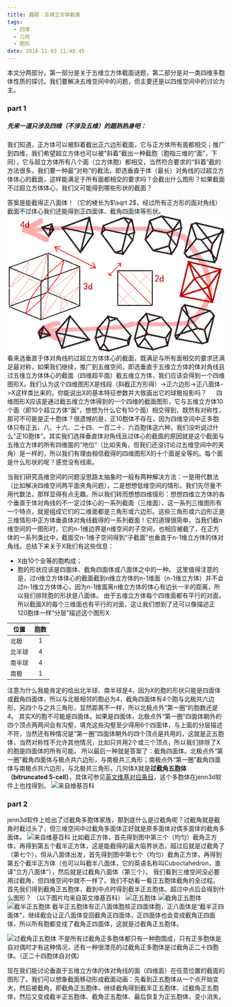 ```yaml
---
title: 趣题：五维立方体截面
tags:
  - 四维
  - 几何
  - 图形
date: 2016-11-03 11:48:45
---
```


本文分两部分，第一部分是关于五维立方体截面谜题，第二部分是对一类四维多胞体性质的探讨。我们要解决五维空间中的问题，但主要还是以四维空间中的讨论为主。
### part 1
##### 先来一道只涉及四维（不涉及五维）的题热热身吧：
我们知道，正方体可以被斜着截出正六边形截面，它与正方体所有面都相交；推广到四维，我们希望超立方体也可以被“斜着”截出一种截胞（胞指三维的“面”，下同），它与超立方体所有八个面（立方体胞）都相交，当然符合要求的“斜着”截的方法很多，我们要一种最“对称”的截法，即选垂直于体（最长）对角线的过超立方体体心的截面，这样能满足于所有面都相交的要求吗？会截出什么图形？如果截面不过超立方体体心，我们又可能得到哪些形状的截面？

<!--more-->

答案是能截得正八面体！（它的棱长为$\sqrt 2$，经过所有正方形的面对角线）截面不过体心我们还能得到正四面体、截角四面体等形状。
![](/img/puzzle5d1.gif)
看来选垂直于体对角线的过超立方体体心的截面，既满足与所有面相交的要求还满足最对称，如果我们继续，推广到五维空间，即选垂直于五维立方体的体对角线且过五维立方体体心的截面（四维超平面）截五维立方体，我们应该会得到一个四维图形X，我们认为这个四维图形X是线段（斜截正方形得）->正六边形->正八面体->X这样类比来的。你能说出X的基本特征参数并大致画出它的球极投影吗？
  　
四维图形X应该是通过截五维立方体得到的一个四维的截面图形，它与五维立方体10个面（即10个超立方体“面”，想想为什么它有10个面）相交得到，既然有对称性，那可不可能是正十胞体？很遗憾的是，正10胞体不存在，因为四维空间中正多胞体只有正五、八、十六、二十四、一百二十、六百胞体这六种，我们没听说过什么“正10胞体”。其实我们选择垂直体对角线且过体心的截面的原因就是这个截面与五维立方体的所有四维面的“地位”（比如夹角，但我们还没讨论过五维空间中的夹角）是一样的，所以我们有理由相信截得的四维图形X的十个面是全等的。每个面是什么形状的呢？感觉没有线索。

当我们研究高维空间的问题没思路太抽象时一般有两种解决方法：一是用代数法（比如解决四维空间两平面夹角问题），二是想想低维空间的情形。我们先尽量不用代数法，那样显得有点无趣。所以我们转而想想四维情形：想想四维立方体的各个垂直于体对角线的不一定过体心的一系列截面（三维面），这一系列三维图形有一个特点，就是组成它们的二维面都是三角形或六边形。这些三角形或六边形正是三维情形中正方体垂直体对角线截得的一系列截面！它的道理很简单，当我们截n维空间的一图形时，它的n-1维边界是n维空间的子空间，也相应被截了，在正方体的一系列类比中，截面交n-1维子空间得到“子截面”也垂直于n-1维立方体的体对角线。总结下来关于X我们有这些信息：
- X由10个全等的胞构成；
- 胞的形状应该是四面体、截角四面体或八面体之中的一种。
这里值得注意的是，过n维立方体体心的截面截到n维立方体的n-1维面（n-1维立方体）并不会过n-1维立方体体心，因为n-1维面离n维立方体的体心有边长一半的距离，所以我们排除胞的形状是八面体。
由于五维立方体每个四维面都有平行的对面，所以截面X的每个三维面也有平行的对面，这让我们想到了还可以像描述正120胞体一样“分层”描述这个图形X:

| 位置        | 胞数           |
| ------------- |:-------------:|
| 北极      | 1 |
| 北半球      | 4      |
| 南半球 | 4      |
| 南极      | 1 |

注意为什么我能肯定的给出北半球、南半球是4，因为X的胞的形状只能是四面体或截角四面体，所以与北极相邻的胞必为4，截角四面体有4个胞与北极共六边形，另四个与之共三角形，显然距离不一样，所以北极点外“第一圈”的胞数还是4。
其实X的胞不可能是四面体。如果是四面体，北极点外“第一圈”四面体朝外的四个顶点两两间会有沟壑，填充这些沟壑至少得用6个四面体，与上面的分层描述不符，当然还有种情况是“第一圈”四面体朝外的四个顶点是共用的，这就是正五胞体，当然对称性不允许其他情况，比如只共用2个或三个顶点，所以我们排除了X的胞是四面体的所有可能。
所以最后一种就是答案了：截角四面体。北极点外“第一圈”截角四面体与极点共六边形，与南极共三角形；南极点外“第一圈”截角四面体与南极点共六边形，与北极共三角形。几何体X就是**过截角五胞体（bitruncated 5-cell）**，具体可参见[英文维基对应条目](https://en.wikipedia.org/wiki/Truncated_5-cell#Bitruncated_5-cell)，这个多胞体在jenn3d软件上也找得到。
![来自维基百科](https://upload.wikimedia.org/wikipedia/commons/e/e3/Decachoron_stereographic_%28hexagon%29.png)

### part 2
jenn3d软件上给出了过截角多胞体家族，那到底什么是过截角呢？过截角就是截角时截过头了，但三维空间中过截角多面体正好就是原多面体对偶多面体的截角多面体。
![来自维基百科](https://upload.wikimedia.org/wikipedia/commons/thumb/1/16/Birectified_cube_sequence.png/823px-Birectified_cube_sequence.png)
比如截正方体，首先得到图中第三个（均匀）截角正方体，再得到第五个截半正方体，这是能截得的最大临界状态，超过后就是过截角了（第七个），但从八面体出发，首先得到图中第七个（均匀）截角正方体，再得到第五个截半正方体（也可以叫截半八面体，它的英语名称叫Cuboctahedron，直译“立方八面体”），然后就是过截角八面体（第三个）。
我们看到三维空间没必要用过截角，但四维空间中就不一样了。我们不妨看一看正五胞体截角的全过程。
首先我们得到截角正五胞体，截到中点时得到截半正五胞体。超过中点后会得到什么图形？
（以下图片均来自英文维基百科）
![正五胞体](https://upload.wikimedia.org/wikipedia/commons/thumb/5/5a/Schlegel_wireframe_5-cell.png/800px-Schlegel_wireframe_5-cell.png)
![截角正五胞体](https://upload.wikimedia.org/wikipedia/commons/thumb/6/6b/Schlegel_half-solid_truncated_pentachoron.png/800px-Schlegel_half-solid_truncated_pentachoron.png)
![截半正五胞体](https://upload.wikimedia.org/wikipedia/commons/thumb/0/01/Schlegel_half-solid_rectified_5-cell.png/800px-Schlegel_half-solid_rectified_5-cell.png)
截半正五胞体有正八面体胞核正四面体胞，正八面体是“截半正四面体”，继续截会让正八面体变回截角正四面体，正四面体也会变成截角正四面体，所以所有胞都变成了截角正四面体，这就是过截角正五胞体。

![过截角正五胞体](https://upload.wikimedia.org/wikipedia/commons/thumb/9/9b/Schlegel_half-solid_bitruncated_5-cell.png/800px-Schlegel_half-solid_bitruncated_5-cell.png)
不是所有过截角正多胞体都只有一种胞围成，只有正多胞体是自对偶时才有这种情况，还有一种很漂亮的过截角正多胞体是过截角正二十四胞体。（正二十四胞体自对偶）

现在我们能讨论垂直于五维立方体的体对角线的面（四维面）在任意位置的截面的图形了。我们可以想象截面移动形成截面动画：先看到正五胞体从一个点开始变大，然后被截角，即截角正五胞体，继续截角得到截半正五胞体、过截角正五胞体，然后又变成截半正五胞体、截角正五胞体、最后恢复为正五胞体，变小消失。


